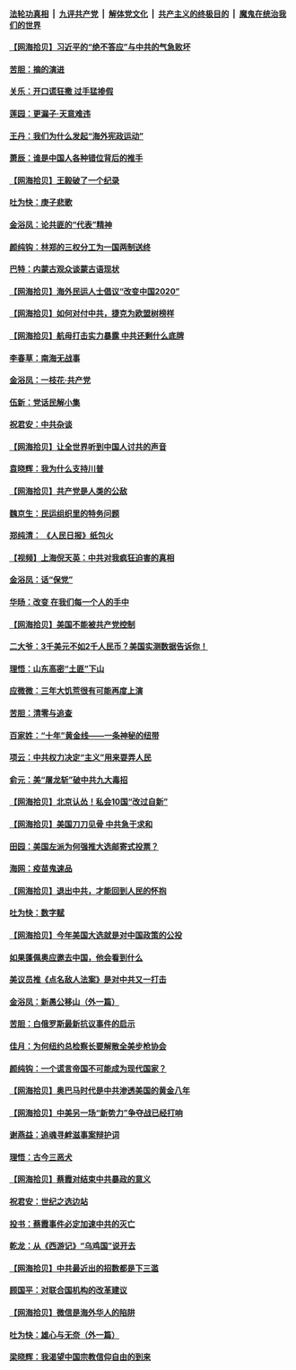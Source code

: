####  [法轮功真相](../../../../basic/blob/master/README.md?t=09061002) &nbsp;|&nbsp; [九评共产党](../../../../9ping.md/blob/master/README.md?t=09061002) &nbsp;|&nbsp; [解体党文化](../../../../jtdwh.md/blob/master/README.md?t=09061002)  &nbsp;|&nbsp; [共产主义的终极目的](../../../../gczydzjmd.md/blob/master/README.md?t=09061002) &nbsp;|&nbsp; [魔鬼在统治我们的世界](../../../../mgztzwmdsj.md/blob/master/README.md?t=09061002) 

#### [【网海拾贝】习近平的“绝不答应”与中共的气急败坏](../pages/nsc993/n12382819.md?t=09061002) 

#### [苦胆：摘的演进](../pages/nsc993/n12382619.md?t=09061002) 

#### [关乐：开口谎狂撒 过手猛掺假](../pages/nsc993/n12382604.md?t=09061002) 

#### [莲园：更漏子‧天意难违](../pages/nsc993/n12382598.md?t=09061002) 

#### [王丹：我们为什么发起“海外宪政运动”](../pages/nsc993/n12380286.md?t=09061002) 

#### [萧辰：谁是中国人各种错位背后的推手](../pages/nsc993/n12379800.md?t=09061002) 

#### [【网海拾贝】王毅破了一个纪录](../pages/nsc993/n12379251.md?t=09061002) 

#### [吐为快：庚子悲歌](../pages/nsc993/n12378821.md?t=09061002) 

#### [金浴凤：论共匪的“代表”精神](../pages/nsc993/n12377546.md?t=09061002) 

#### [颜纯钩：林郑的三权分工为一国两制送终](../pages/nsc993/n12377306.md?t=09061002) 

#### [巴特：内蒙古观众谈蒙古语现状](../pages/nsc993/n12376923.md?t=09061002) 

#### [【网海拾贝】海外民运人士倡议“改变中国2020”](../pages/nsc993/n12376682.md?t=09061002) 

#### [【网海拾贝】如何对付中共，捷克为欧盟树榜样](../pages/nsc993/n12374209.md?t=09061002) 

#### [【网海拾贝】航母打击实力暴露 中共还剩什么底牌](../pages/nsc993/n12371825.md?t=09061002) 

#### [李春草：南海无战事](../pages/nsc993/n12371159.md?t=09061002) 

#### [金浴凤：一枝花·共产党](../pages/nsc993/n12368757.md?t=09061002) 

#### [伍新：党话民解小集](../pages/nsc993/n12366907.md?t=09061002) 

#### [祝君安：中共杂谈](../pages/nsc993/n12366076.md?t=09061002) 

#### [【网海拾贝】让全世界听到中国人讨共的声音](../pages/nsc993/n12365569.md?t=09061002) 

#### [袁晓辉：我为什么支持川普](../pages/nsc993/n12362670.md?t=09061002) 

#### [【网海拾贝】共产党是人类的公敌](../pages/nsc993/n12363182.md?t=09061002) 

#### [魏京生：民运组织里的特务问题](../pages/nsc993/n12363010.md?t=09061002) 

#### [郑纯清： 《人民日报》纸包火](../pages/nsc993/n12362706.md?t=09061002) 

#### [【视频】上海倪天英：中共对我疯狂迫害的真相](../pages/nsc993/n12356341.md?t=09061002) 

#### [金浴凤：话“保党”](../pages/nsc993/n12361867.md?t=09061002) 

#### [华旸：改变 在我们每一个人的手中](../pages/nsc993/n12361774.md?t=09061002) 

#### [【网海拾贝】美国不能被共产党控制](../pages/nsc993/n12360271.md?t=09061002) 

#### [二大爷：3千美元不如2千人民币？美国实测数据告诉你！](../pages/nsc993/n12358563.md?t=09061002) 

#### [理悟：山东高密“土匪”下山](../pages/nsc993/n12358535.md?t=09061002) 

#### [应微微：三年大饥荒很有可能再度上演](../pages/nsc993/n12358523.md?t=09061002) 

#### [苦胆：清零与追查](../pages/nsc993/n12358501.md?t=09061002) 

#### [百家姓：“十年”黄金线——一条神秘的纽带](../pages/nsc993/n12358319.md?t=09061002) 

#### [项云：中共权力决定“主义”用来耍弄人民](../pages/nsc993/n12358172.md?t=09061002) 

#### [俞元：美“屠龙斩”破中共九大毒招](../pages/nsc993/n12357822.md?t=09061002) 

#### [【网海拾贝】北京认怂！私会10国“改过自新”](../pages/nsc993/n12357784.md?t=09061002) 

#### [【网海拾贝】美国刀刀见骨 中共急于求和](../pages/nsc993/n12355511.md?t=09061002) 

#### [田园：美国左派为何强推大选邮寄式投票？](../pages/nsc993/n12352963.md?t=09061002) 

#### [海网：疫苗鬼速品](../pages/nsc993/n12354438.md?t=09061002) 

#### [【网海拾贝】退出中共，才能回到人民的怀抱](../pages/nsc993/n12352634.md?t=09061002) 

#### [吐为快：数字赋](../pages/nsc993/n12352317.md?t=09061002) 

#### [【网海拾贝】今年美国大选就是对中国政策的公投](../pages/nsc993/n12350973.md?t=09061002) 

#### [如果蓬佩奥应邀去中国，他会看到什么](../pages/nsc993/n12350945.md?t=09061002) 

#### [美议员推《点名敌人法案》是对中共又一打击](../pages/nsc993/n12350765.md?t=09061002) 

#### [金浴凤：新愚公移山（外一篇）](../pages/nsc993/n12350253.md?t=09061002) 

#### [苦胆：白俄罗斯最新抗议事件的启示](../pages/nsc993/n12349989.md?t=09061002) 

#### [佳月：为何纽约总检察长要解散全美步枪协会](../pages/nsc993/n12349939.md?t=09061002) 

#### [颜纯钩：一个谎言帝国不可能成为现代国家？](../pages/nsc993/n12349898.md?t=09061002) 

#### [【网海拾贝】奥巴马时代是中共渗透美国的黄金八年](../pages/nsc993/n12349284.md?t=09061002) 

#### [【网海拾贝】中美另一场“新势力”争夺战已经打响](../pages/nsc993/n12346998.md?t=09061002) 

#### [谢燕益：追魂寻衅滋事案辩护词](../pages/nsc993/n12346892.md?t=09061002) 

#### [理悟：古今三恶犬](../pages/nsc993/n12345190.md?t=09061002) 

#### [【网海拾贝】蔡霞对结束中共暴政的意义](../pages/nsc993/n12344263.md?t=09061002) 

#### [祝君安：世纪之选边站](../pages/nsc993/n12342382.md?t=09061002) 

#### [投书：蔡霞事件必定加速中共的灭亡](../pages/nsc993/n12341881.md?t=09061002) 

#### [乾龙：从《西游记》“乌鸡国”说开去](../pages/nsc993/n12341690.md?t=09061002) 

#### [【网海拾贝】中共最近出的招数都是下三滥](../pages/nsc993/n12341593.md?t=09061002) 

#### [顾国平：对联合国机构的改革建议](../pages/nsc993/n12339928.md?t=09061002) 

#### [【网海拾贝】微信是海外华人的陷阱](../pages/nsc993/n12338868.md?t=09061002) 

#### [吐为快：雄心与无奈（外一篇）](../pages/nsc993/n12338132.md?t=09061002) 

#### [梁晓辉：我渴望中国宗教信仰自由的到来](../pages/nsc993/n12336657.md?t=09061002) 

